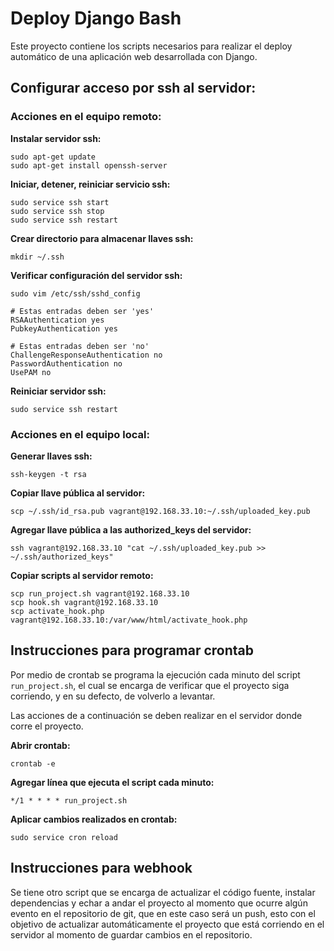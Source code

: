 # Deploy Django Bash

Este proyecto contiene los scripts necesarios para realizar el deploy
automático de una aplicación web desarrollada con Django.

## Configurar acceso por ssh al servidor:

### Acciones en el equipo remoto:

**Instalar servidor ssh:**
```
sudo apt-get update
sudo apt-get install openssh-server
```

**Iniciar, detener, reiniciar servicio ssh:**
```
sudo service ssh start
sudo service ssh stop
sudo service ssh restart
```

**Crear directorio para almacenar llaves ssh:**
```
mkdir ~/.ssh
```

**Verificar configuración del servidor ssh:**
```
sudo vim /etc/ssh/sshd_config

# Estas entradas deben ser 'yes'
RSAAuthentication yes
PubkeyAuthentication yes

# Estas entradas deben ser 'no'
ChallengeResponseAuthentication no
PasswordAuthentication no
UsePAM no
```

**Reiniciar servidor ssh:**
```
sudo service ssh restart
```

### Acciones en el equipo local:

**Generar llaves ssh:**
```
ssh-keygen -t rsa
```

**Copiar llave pública al servidor:**
```
scp ~/.ssh/id_rsa.pub vagrant@192.168.33.10:~/.ssh/uploaded_key.pub
```

**Agregar llave pública a las authorized_keys del servidor:**
```
ssh vagrant@192.168.33.10 "cat ~/.ssh/uploaded_key.pub >> ~/.ssh/authorized_keys"
```

**Copiar scripts al servidor remoto:**
```
scp run_project.sh vagrant@192.168.33.10
scp hook.sh vagrant@192.168.33.10
scp activate_hook.php vagrant@192.168.33.10:/var/www/html/activate_hook.php
```

## Instrucciones para programar crontab

Por medio de crontab se programa la ejecución cada minuto del script ```run_project.sh```, el cual se encarga de verificar que el proyecto siga corriendo, y en su defecto, de volverlo a levantar.

Las acciones de a continuación se deben realizar en el servidor donde corre el proyecto.

**Abrir crontab:**
```
crontab -e
```

**Agregar línea que ejecuta el script cada minuto:**
```
*/1 * * * * run_project.sh
```

**Aplicar cambios realizados en crontab:**
```
sudo service cron reload
```

## Instrucciones para webhook

Se tiene otro script que se encarga de actualizar el código fuente, instalar dependencias y echar a andar el proyecto al momento que ocurre algún evento en el repositorio de git, que en este caso será un push, esto con el objetivo de actualizar automáticamente el proyecto que está corriendo en el servidor al momento de guardar cambios en el repositorio.
